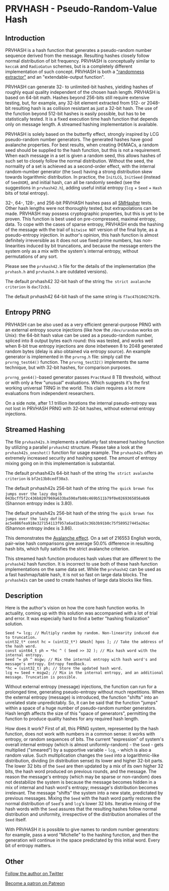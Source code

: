 # PRVHASH - Pseudo-Random-Value Hash #

## Introduction ##

PRVHASH is a hash function that generates a pseudo-random number sequence
derived from the message. Resulting hashes closely follow normal distribution
of bit frequency. PRVHASH is conceptually similar to `keccak` and `RadioGatun`
schemes, but is a completely different implementation of such concept.
PRVHASH is both a ["randomness extractor"](https://en.wikipedia.org/wiki/Randomness_extractor)
and an "extendable-output function".

PRVHASH can generate 32- to unlimited-bit hashes, yielding hashes of roughly
equal quality independent of the chosen hash length. PRVHASH is based on
64-bit math. Hashes beyond 256-bits still require extensive testing, but, for
example, any 32-bit element extracted from 512- or 2048-bit resulting hash is
as collision resistant as just a 32-bit hash. The use of the function beyond
512-bit hashes is easily possible, but has to be statistically tested. It is
a fixed execution time hash function that depends only on message length. A
streamed hashing implementation is available.

PRVHASH is solely based on the butterfly effect, strongly inspired by LCG
pseudo-random number generators. The generated hashes have good avalanche
properties. For best results, when creating (H)MACs, a random seed should be
supplied to the hash function, but this is not a requirement. When each
message in a set is given a random seed, this allows hashes of such set to
closely follow the normal distribution. Without the seed, the normality of a
set is achieved as a second-order effect, with the internal random-number
generator (the `Seed`) having a strong distribution skew towards logarithmic
distribution. In practice, the `InitLCG`, `InitSeed` (instead of `SeedXOR`),
and initial hash, can all be randomly seeded (see the suggestions in
`prvhash42.h`), adding useful initial entropy (`lcg` + `Seed` + `Hash` bits of
total entropy).

32-, 64-, 128-, and 256-bit PRVHASH hashes pass all [SMHasher](https://github.com/rurban/smhasher)
tests. Other hash lengths were not thoroughly tested, but extrapolations can
be made. PRVHASH may possess cryptographic properties, but this is yet to be
proven. This function is best used on pre-compressed, maximal entropy, data.
To cope with the cases of sparse entropy, PRVHASH ends the hashing of the
message with the trail of `bitwise NOT` version of the final byte, as a
pseudo-entropy injection. In author's opinion, this hash function is almost
definitely irreversible as it does not use fixed prime numbers, has
non-linearities induced by bit truncations, and because the message enters the
system only as a mix with the system's internal entropy, without permutations
of any sort.

Please see the `prvhash42.h` file for the details of the implementation (the
`prvhash.h` and `prvhash4.h` are outdated versions).

The default prvhash42 32-bit hash of the string `The strict avalanche
criterion` is `dac72cb1`.

The default prvhash42 64-bit hash of the same string is `f7ac47b10d2762fb`.

## Entropy PRNG ##

PRVHASH can be also used as a very efficient general-purpose PRNG with an
external entropy source injections (like how the `/dev/urandom` works on
Unix): the 64-bit hash value can be used as a pseudo-random number, spliced
into 8 output bytes each round: this was tested, and works well when 8-bit
true entropy injections are done inbetween 8 to 2048 generated random bytes
(delay is also obtained via entropy source). An example generator is
implemented in the `prvrng.h` file: simply call the `prvrng_test64()`
function. The `prvrng_test32()` implements the same technique, but with
32-bit hashes, for comparison purposes.

`prvrng_gen64()`-based generator passes `PractRand` 8 TB threshold, without or
with only a few "unusual" evaluations. Which suggests it's the first working
universal TRNG in the world. This claim requires a lot more evaluations from
independent researchers.

On a side note, after 1.1 trillion iterations the internal pseudo-entropy
was not lost in PRVHASH PRNG with 32-bit hashes, without external entropy
injections.

## Streamed Hashing ##

The file `prvhash42s.h` implements a relatively fast streamed hashing
function by utilizing a parallel `prvhash42` structure. Please take a look
at the `prvhash42s_oneshot()` function for usage example. The `prvhash42s`
offers an extremely increased security and hashing speed. The amount of
entropy mixing going on in this implementation is substantial.

The default prvhash42s 64-bit hash of the string `The strict avalanche
criterion` is `bf2e13b8cedf30a3`.

The default prvhash42s 256-bit hash of the string
`The quick brown fox jumps over the lazy dog` is
`043bcff5f2c436b8207969a633ba590afb08c469b511b79f0e0269365856a0d6`
(Shannon entropy index is 3.80).

The default prvhash42s 256-bit hash of the string
`The quick brown fox jumps over the lazy dof` is
`ac5e886fea918e327154113f957a6ad1ba63c36b3b91b0c75f589527445a26ac`
(Shannon entropy index is 3.86).

This demonstrates the [Avalanche effect](https://en.wikipedia.org/wiki/Avalanche_effect).
On a set of 216553 English words, pair-wise hash comparisons give average
50.0% difference in resulting hash bits, which fully satisfies the strict
avalanche criterion.

This streamed hash function produces hash values that are different to the
`prvhash42` hash function. It is incorrect to use both of these hash function
implementations on the same data set. While the `prvhash42` can be used as
a fast hashmap/table hash, it is not so fast on large data blocks. The
`prvhash42s` can be used to create hashes of large data blocks like files.

## Description ##

Here is the author's vision on how the core hash function works. In actuality,
coming up with this solution was accompanied with a lot of trial and error.
It was especially hard to find a better "hashing finalization" solution.

	Seed *= lcg; // Multiply random by random. Non-linearity induced due to truncation.
	uint32_t* const hc = (uint32_t*) &Hash[ hpos ]; // Take the address of the hash word.
	const uint64_t ph = *hc ^ ( Seed >> 32 ); // Mix hash word with the internal entropy.
	Seed ^= ph ^ msgw; // Mix the internal entropy with hash word's and message's entropy. Entropy feedback.
	*hc = (uint32_t) ph; // Store the updated hash word.
	lcg += Seed + msgw2; // Mix in the internal entropy, and an additional message. Truncation is possible.

Without external entropy (message) injections, the function can run for a
prolonged time, generating pseudo-entropy without much repetitions. When the
external entropy (message) is introduced, the function "shifts" into an
unrelated state unpredictably. So, it can be said that the function "jumps"
within a space of a huge number of pseudo-random number generators. Hash
length affects the size of this "space of generators", permitting the function
to produce quality hashes for any required hash length.

How does it work? First of all, this PRNG system, represented by the hash
function, does not work with numbers in a common sense: it works with entropy,
or random sequences of bits. The current "expression" of system's overall
internal entropy (which is almost uniformly-random) - the `Seed` - gets
multiplied ("smeared") by a supportive variable - `lcg`, - which is also a
random value. Such multiplication changes the `Seed` into a logarithmic-like
distribution, dividing (in distribution sense) its lower and higher 32-bit
parts. The lower 32 bits of the `Seed` are then updated by a mix of its own
higher 32 bits, the hash word produced on previous rounds, and the message.
The reason the message's entropy (which may be sparse or non-random) does not
destabilize the system is because the message becomes hidden in a mix of
internal and hash word's entropy; message's distribution becomes irrelevant.
The message "shifts" the system into a new state, predictated by previous
messages. Mixing the `Seed` with the hash word partly restores the normal
distribution of `Seed`'s and `lcg`'s lower 32 bits. Iterative mixing of the
hash words with the `Seed` assures that the resulting hashes follow normal
distribution and uniformity, irrespective of the distribution anomalies of
the `Seed` itself.

With PRVHASH it is possible to give names to random number generators: for
example, pass a word "Michelle" to the hashing function, and then the
generation will continue in the space predictated by this initial word. Every
bit of entropy matters.

## Other ##

[Follow the author on Twitter](https://twitter.com/AlekseyVaneev)

[Become a patron on Patreon](https://patreon.com/aleksey_vaneev)
